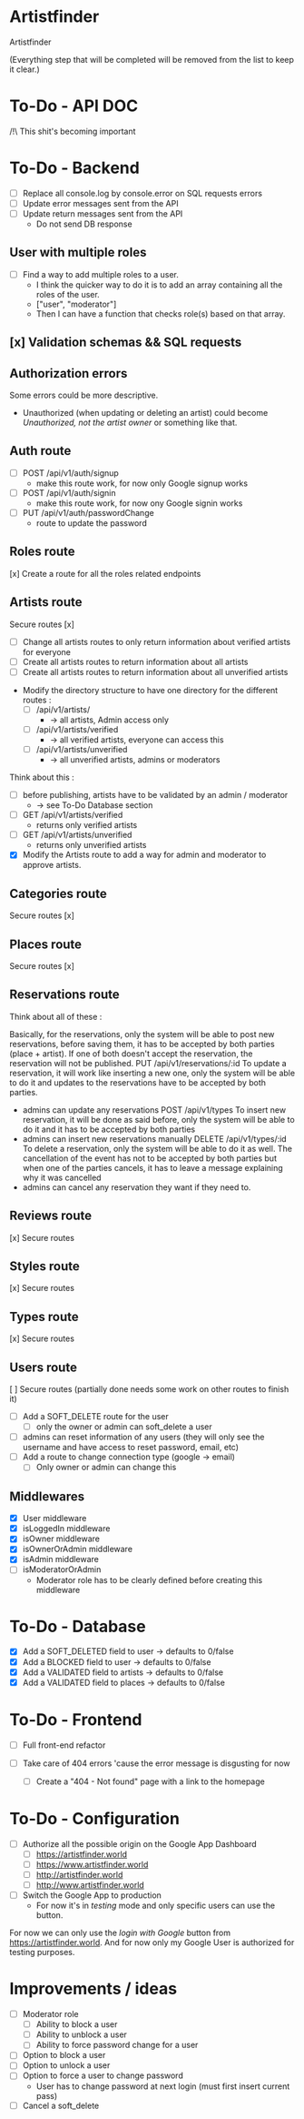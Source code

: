 # Artistfinder
Artistfinder

(Everything step that will be completed will be removed from the list to keep it clear.)

# To-Do - API DOC

/!\ This shit's becoming important

# To-Do - Backend

- [ ] Replace all console.log by console.error on SQL requests errors
- [ ] Update error messages sent from the API
- [ ] Update return messages sent from the API
  - Do not send DB response

## User with multiple roles

- [ ] Find a way to add multiple roles to a user.
  - I think the quicker way to do it is to add an array containing all the roles of the user.
  - \["user", "moderator"\]
  - Then I can have a function that checks role(s) based on that array.

## [x] Validation schemas && SQL requests

## Authorization errors

Some errors could be more descriptive.

- Unauthorized (when updating or deleting an artist) could become _Unauthorized, not the artist owner_ or something like that.

## Auth route

- [ ] POST /api/v1/auth/signup
  - make this route work, for now only Google signup works
- [ ] POST /api/v1/auth/signin
  - make this route work, for now ony Google signin works
- [ ] PUT /api/v1/auth/passwordChange
  - route to update the password 

## Roles route

[x] Create a route for all the roles related endpoints

## Artists route

Secure routes [x]

- [ ] Change all artists routes to only return information about verified artists for everyone
- [ ] Create all artists routes to return information about all artists
- [ ] Create all artists routes to return information about all unverified artists

- Modify the directory structure to have one directory for the different routes :
  - [ ] /api/v1/artists/
    - -> all artists, Admin access only
  - [ ] /api/v1/artists/verified
    - -> all verified artists, everyone can access this
  - [ ] /api/v1/artists/unverified
    - -> all unverified artists, admins or moderators

Think about this :

- [ ] before publishing, artists have to be validated by an admin / moderator
  - -> see To-Do Database section
- [ ] GET /api/v1/artists/verified
  - returns only verified artists
- [ ] GET /api/v1/artists/unverified
  - returns only unverified artists
- [x] Modify the Artists route to add a way for admin and moderator to approve artists.

## Categories route

Secure routes [x]

## Places route

Secure routes [x]

## Reservations route

Think about all of these :

 Basically, for the reservations, only the system will be able to post new reservations, before saving them, it has to be
 accepted by both parties (place + artist). If one of both doesn't accept the reservation, the reservation will not be 
 published.
 PUT /api/v1/reservations/:id
 To update a reservation, it will work like inserting a new one, only the system will be able to do it and updates to the 
 reservations have to be accepted by both parties.
 - admins can update any reservations
 POST /api/v1/types
 To insert new reservation, it will be done as said before, only the system will be able to do it and it has to be
 accepted by both parties
 - admins can insert new reservations manually
 DELETE /api/v1/types/:id
 To delete a reservation, only the system will be able to do it as well. 
 The cancellation of the event has not to be accepted by both parties but when one of the parties cancels, it has to leave
 a message explaining why it was cancelled
 - admins can cancel any reservation they want if they need to.

## Reviews route

[x] Secure routes

## Styles route

[x] Secure routes

## Types route

[x] Secure routes

## Users route

[ ] Secure routes (partially done needs some work on other routes to finish it)

- [ ] Add a SOFT_DELETE route for the user
  - [ ] only the owner or admin can soft_delete a user
- [ ] admins can reset information of any users (they will only see the username and have access to reset password, email, etc)
- [ ] Add a route to change connection type (google -> email)
  - [ ] Only owner or admin can change this

## Middlewares

- [x] User middleware
- [x] isLoggedIn middleware
- [x] isOwner middleware
- [x] isOwnerOrAdmin middleware
- [x] isAdmin middleware
- [ ] isModeratorOrAdmin
  - Moderator role has to be clearly defined before creating this middleware

# To-Do - Database

- [x] Add a SOFT_DELETED field to user -> defaults to 0/false
- [x] Add a BLOCKED field to user -> defaults to 0/false
- [x] Add a VALIDATED field to artists -> defaults to 0/false
- [x] Add a VALIDATED field to places -> defaults to 0/false

# To-Do - Frontend

- [ ] Full front-end refactor

- [ ] Take care of 404 errors 'cause the error message is disgusting for now
  - [ ] Create a "404 - Not found" page with a link to the homepage

# To-Do - Configuration

- [ ] Authorize all the possible origin on the Google App Dashboard 
	- [ ] https://artistfinder.world
	- [ ] https://www.artistfinder.world
	- [ ] http://artistfinder.world
	- [ ] http://www.artistfinder.world

- [ ] Switch the Google App to production
	- For now it's in _testing_ mode and only specific users can use the button.

For now we can only use the _login with Google_ button from https://artistfinder.world.
And for now only my Google User is authorized for testing purposes.

# Improvements / ideas

- [ ] Moderator role
  - [ ] Ability to block a user
  - [ ] Ability to unblock a user
  - [ ] Ability to force password change for a user
- [ ] Option to block a user
- [ ] Option to unlock a user
- [ ] Option to force a user to change password
  - User has to change password at next login (must first insert current pass)
- [ ] Cancel a soft_delete